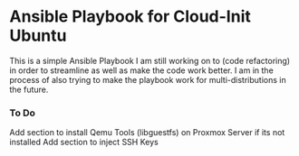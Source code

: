 # Ansible Playbook for Cloud-Init Ubuntu

This is a simple Ansible Playbook I am still working on to (code refactoring) in order to streamline as well as make the code work better. I am in the process of also trying to make the playbook work for multi-distributions in the future.

### To Do
Add section to install Qemu Tools (libguestfs) on Proxmox Server if its not installed
Add section to inject SSH Keys